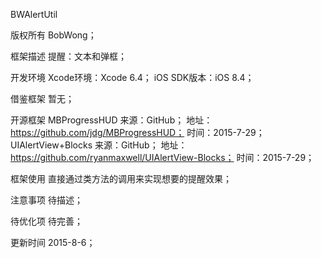 
BWAlertUtil

版权所有
    BobWong；

框架描述
    提醒：文本和弹框；

开发环境
    Xcode环境：Xcode 6.4；
    iOS SDK版本：iOS 8.4；

借鉴框架
    暂无；

开源框架
    MBProgressHUD
        来源：GitHub；
        地址：https://github.com/jdg/MBProgressHUD；
        时间：2015-7-29；
    UIAlertView+Blocks
        来源：GitHub；
        地址：https://github.com/ryanmaxwell/UIAlertView-Blocks；
        时间：2015-7-29；

框架使用
    直接通过类方法的调用来实现想要的提醒效果；

注意事项
    待描述；

待优化项
    待完善；

更新时间
    2015-8-6；